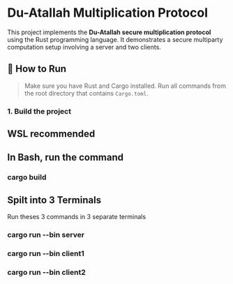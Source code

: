 # Du-Atallah Multiplication Protocol

This project implements the **Du-Atallah secure multiplication protocol** using the Rust programming language. It demonstrates a secure multiparty computation setup involving a server and two clients.

## 🚀 How to Run

> Make sure you have Rust and Cargo installed. Run all commands from the root directory that contains `Cargo.toml`.

### 1. Build the project

## WSL recommended 

## In Bash, run the command 

### cargo build

## Spilt into 3 Terminals
Run theses 3 commands in 3 separate terminals

### cargo run --bin server

### cargo run --bin client1

### cargo run --bin client2
